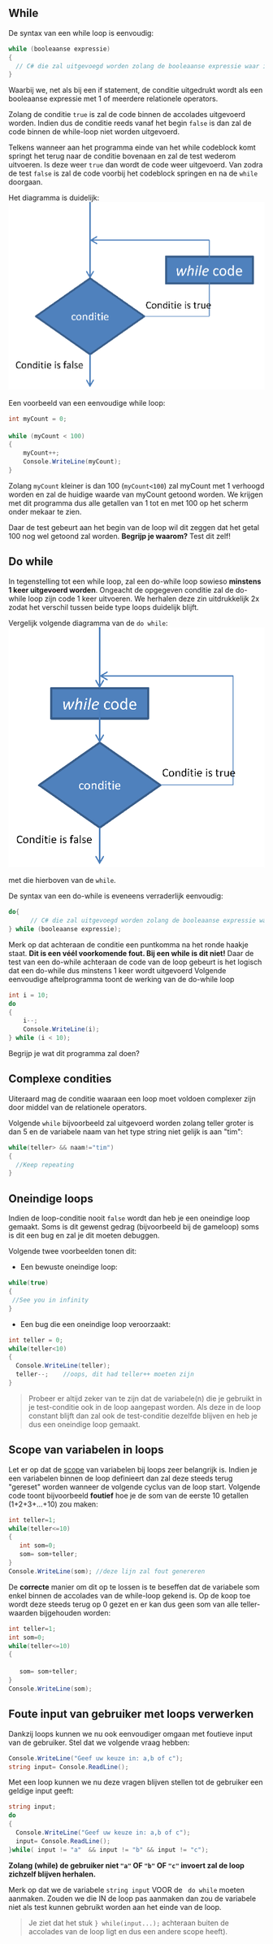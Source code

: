 
## While
De syntax van een while loop is eenvoudig:

```csharp
while (booleaanse expressie) 
{
  // C# die zal uitgevoegd worden zolang de booleaanse expressie waar is
}
```
Waarbij we, net als bij een if statement, de conditie uitgedrukt wordt als een booleaanse expressie met 1 of meerdere relationele operators.

Zolang de conditie ``true`` is zal de code binnen de accolades uitgevoerd worden. Indien dus de conditie reeds vanaf het begin ``false`` is dan zal de code binnen de while-loop niet worden uitgevoerd.

Telkens wanneer aan het programma einde van het while codeblock komt springt het terug naar de conditie bovenaan en zal de test wederom uitvoeren. Is deze weer ``true`` dan wordt de code weer uitgevoerd. Van zodra de test ``false`` is zal de code voorbij het codeblock springen en na de ``while`` doorgaan.

Het diagramma is duidelijk:
 ![](/assets/3_loops/while.png)


Een voorbeeld van een eenvoudige while loop:

```csharp
int myCount = 0;
 
while (myCount < 100)
{
    myCount++;
    Console.WriteLine(myCount);
}
```
Zolang ``myCount`` kleiner is dan 100 (``myCount<100``) zal myCount met 1 verhoogd worden en zal de huidige waarde van myCount getoond worden. We krijgen met dit programma dus alle getallen van 1 tot en met 100 op het scherm onder mekaar te zien.

Daar de test gebeurt aan het begin van de loop wil dit zeggen dat het getal 100 nog wel getoond zal worden. **Begrijp je waarom?** Test dit zelf!

## Do while
In tegenstelling tot een while loop, zal een do-while loop sowieso **minstens 1 keer uitgevoerd worden**. Ongeacht de opgegeven conditie zal de do-while loop zijn code 1 keer uitvoeren. We herhalen deze zin uitdrukkelijk 2x zodat het verschil tussen beide type loops duidelijk blijft.

Vergelijk volgende diagramma van de ``do while``:
 ![](/assets/3_loops/dowhile.png)

 met die hierboven van de ``while``.

De syntax van een do-while is eveneens verraderlijk eenvoudig:

```csharp
do{
      // C# die zal uitgevoegd worden zolang de booleaanse expressie waar is
} while (booleaanse expressie);
```

Merk op dat achteraan de conditie een puntkomma na het ronde haakje staat. **Dit is een véél voorkomende fout. Bij een while is dit niet!**
Daar de test van een do-while achteraan de code van de loop gebeurt is het logisch dat een do-while dus minstens 1 keer wordt uitgevoerd
Volgende eenvoudige aftelprogramma toont de werking van de do-while loop


```csharp
int i = 10;
do
{
    i--;
    Console.WriteLine(i);
} while (i < 10);
```
Begrijp je wat dit programma zal doen?

## Complexe condities

Uiteraard mag de conditie waaraan een loop moet voldoen complexer zijn door middel van de  relationele operators.

Volgende ``while`` bijvoorbeeld zal uitgevoerd worden zolang teller groter is dan 5 en de variabele naam van het type string niet gelijk is aan "tim":
```csharp
while(teller> && naam!="tim")
{
  //Keep repeating
}
```

## Oneindige loops
Indien de loop-conditie nooit ``false`` wordt dan heb je een oneindige loop gemaakt. Soms is dit gewenst gedrag (bijvoorbeeld bij de gameloop) soms is dit een bug en zal je dit moeten debuggen.

Volgende twee voorbeelden tonen dit:
* Een bewuste oneindige loop:
```csharp
while(true)
{
 //See you in infinity
}
```
* Een bug die een oneindige loop veroorzaakt:
```csharp
int teller = 0; 
while(teller<10)
{
  Console.WriteLine(teller);
  teller--;    //oops, dit had teller++ moeten zijn
}
```

> Probeer er altijd zeker van te zijn dat de variabele(n) die je gebruikt in je test-conditie ook in de loop aangepast worden. Als deze in de loop constant blijft dan zal ook de test-conditie dezelfde blijven en heb je dus een oneindige loop gemaakt.

## Scope van variabelen in loops
Let er op dat de [scope](../1_csharpbasics/3_scope.md) van variabelen bij loops zeer belangrijk is. Indien je een variabelen binnen de loop definieert dan zal deze steeds terug "gereset" worden wanneer de volgende cyclus van de loop start.
Volgende code toont bijvoorbeeld **foutief** hoe je de som van de eerste 10 getallen (1+2+3+...+10) zou maken:

```csharp
int teller=1;
while(teller<=10)
{
   int som=0;
   som= som+teller;
}
Console.WriteLine(som); //deze lijn zal fout genereren
```

De **correcte** manier om dit op te lossen is te beseffen dat de variabele som enkel binnen de accolades van de while-loop gekend is. Op de koop toe wordt deze steeds terug op 0 gezet en er kan dus geen som van alle teller-waarden bijgehouden worden:
```csharp
int teller=1;
int som=0;  
while(teller<=10)
{
   
   som= som+teller;
}
Console.WriteLine(som); 
```

## Foute input van gebruiker met loops verwerken
Dankzij loops kunnen we nu ook eenvoudiger omgaan met foutieve input van de gebruiker. Stel dat we volgende vraag hebben:

```csharp
Console.WriteLine("Geef uw keuze in: a,b of c");
string input= Console.ReadLine();
```

Met een loop kunnen we nu deze vragen blijven stellen tot de gebruiker een geldige input geeft:
```csharp
string input;
do
{
  Console.WriteLine("Geef uw keuze in: a,b of c");
  input= Console.ReadLine();
}while( input != "a"  && input != "b" && input != "c");
```
**Zolang (while) de gebruiker niet ``"a"`` OF ``"b"`` OF ``"c"`` invoert zal de loop zichzelf blijven herhalen.**

Merk op dat we de variabele ``string input`` VOOR de `` do while`` moeten aanmaken. Zouden we die IN de loop pas aanmaken dan zou de variabele niet als test kunnen gebruikt worden aan het einde van de loop.
> Je ziet dat het stuk ``} while(input...);`` achteraan buiten de accolades van de loop ligt en dus een andere scope heeft).
